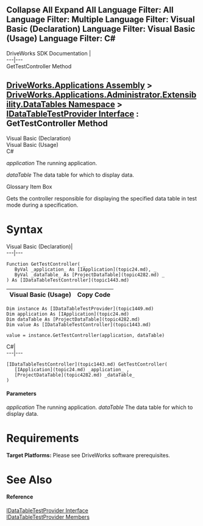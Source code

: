 Collapse All Expand All Language Filter: All  Language Filter: Multiple  Language Filter: Visual Basic (Declaration) Language Filter: Visual Basic (Usage) Language Filter: C#  
---  
DriveWorks SDK Documentation  |   
---|---  
GetTestController Method   
  
[DriveWorks.Applications Assembly](topic13.md) > [DriveWorks.Applications.Administrator.Extensibility.DataTables Namespace](topic1432.md) > [IDataTableTestProvider Interface](topic1449.md) : GetTestController Method  
---  
  
Visual Basic (Declaration)    
Visual Basic (Usage)    
C# 

_application_
    The running application.

_dataTable_
    The data table for which to display data.

Glossary Item Box

Gets the controller responsible for displaying the specified data table in test mode during a specification. 

# Syntax

Visual Basic (Declaration)|   
---|---  
      
    
    Function GetTestController( _
       ByVal _application_ As [IApplication](topic24.md), _
       ByVal _dataTable_ As [ProjectDataTable](topic4282.md) _
    ) As [IDataTableTestController](topic1443.md)  
  
Visual Basic (Usage)| Copy Code  
---|---  
      
    
    Dim instance As [IDataTableTestProvider](topic1449.md)
    Dim application As [IApplication](topic24.md)
    Dim dataTable As [ProjectDataTable](topic4282.md)
    Dim value As [IDataTableTestController](topic1443.md)
     
    value = instance.GetTestController(application, dataTable)  
  
C#|   
---|---  
      
    
    [IDataTableTestController](topic1443.md) GetTestController( 
       [IApplication](topic24.md) _application_ ,
       [ProjectDataTable](topic4282.md) _dataTable_
    )  
  
#### Parameters

 _application_
    The running application.
_dataTable_
    The data table for which to display data.

# Requirements

**Target Platforms:** Please see DriveWorks software prerequisites.

# See Also

#### Reference

[IDataTableTestProvider Interface](topic1449.md)   
[IDataTableTestProvider Members](topic1450.md)


